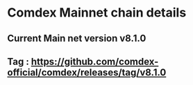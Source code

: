 # Comdex Mainnet chain details

## Current Main net version v8.1.0
## Tag : https://github.com/comdex-official/comdex/releases/tag/v8.1.0
